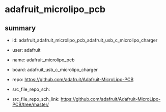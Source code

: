# adafruit_microlipo_pcb
 
## summary 
* id: adafruit_adafruit_microlipo_pcb_adafruit_usb_c_microlipo_charger
* user: adafruit
* name: adafruit_microlipo_pcb
* board: adafruit_usb_c_microlipo_charger
* repo: https://github.com/adafruit/Adafruit-MicroLipo-PCB



* src_file_repo_sch: 
* src_file_repo_sch_link: https://github.com/adafruit/Adafruit-MicroLipo-PCB/tree/master/




